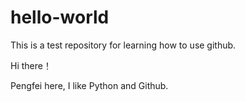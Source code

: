 # hello-world
This is a test repository for learning how to use github.

Hi there！

Pengfei here, I like Python and Github.
